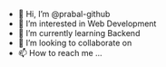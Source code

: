 - 👋 Hi, I’m @prabal-github
- 👀 I’m interested in Web Development
- 🌱 I’m currently learning Backend
- 💞️ I’m looking to collaborate on 
- 📫 How to reach me ...

<!---
prabal-github/prabal-github is a ✨ special ✨ repository because its `README.md` (this file) appears on your GitHub profile.
You can click the Preview link to take a look at your changes.
--->
